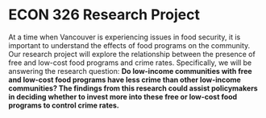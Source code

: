 # ECON 326 Research Project
At a time when Vancouver is experiencing issues in food security, it is important to understand the effects
of food programs on the community. Our research project will explore the relationship between the
presence of free and low-cost food programs and crime rates. Specifically, we will be answering the
research question: **Do low-income communities with free and low-cost food programs have less crime
than other low-income communities? The findings from this research could assist policymakers in
deciding whether to invest more into these free or low-cost food programs to control crime rates.**
